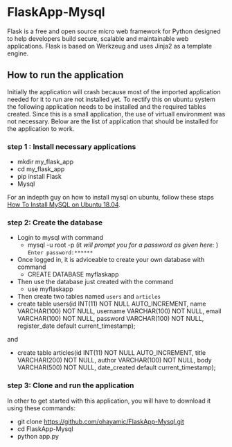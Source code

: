 # FlaskApp-Mysql
Flask is a free and open source micro web framework for Python designed to help developers build secure, scalable and maintainable web applications. Flask is based on Werkzeug and uses Jinja2 as a template engine.

## How to run the application
Initially the application will crash because most of the imported application needed for it to run are not installed yet. To rectify this on ubuntu system the following application needs to be installed and the required tables created. 
Since this is a small application, the use of virtuall environment was not necessary. Below are the list of application that should be installed for the application to work.

### step 1 : Install necessary applications

* mkdir my_flask_app
* cd my_flask_app
* pip install Flask
* Mysql 

For an indepth guy on how to install mysql on ubuntu, follow these staps [How To Install MySQL on Ubuntu 18.04](https://www.digitalocean.com/community/tutorials/how-to-install-mysql-on-ubuntu-18-04).


### step 2: Create the database
- Login to mysql with command
  - mysql -u root -p    (it _will prompt you for a password as given here:_ ) ``` Enter password:****** ```
- Once logged in, it is adviceable to create your own database with command
  - CREATE DATABASE myflaskapp 
- Then use the database just created with the command
  - use myflaskapp
 - Then create two tables named ```users``` and ```articles```
  - create table users(id INT(11) NOT NULL AUTO_INCREMENT, name VARCHAR(100) NOT NULL, username VARCHAR(100) NOT NULL,             email VARCHAR(100) NOT NULL, password VARCHAR(100) NOT NULL, register_date default current_timestamp);

and 

  -  create table articles(id INT(11) NOT NULL AUTO_INCREMENT, title VARCHAR(200) NOT NULL, author VARCHAR(100) NOT NULL,          body VARCHAR(500) NOT NULL, date_created default current_timestamp);

### step 3: Clone and run the application
In other to get started with this application, you will have to download it using these commands:
- git clone https://github.com/ohayamic/FlaskApp-Mysql.git
- cd FlaskApp-Mysql
- python app.py

